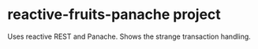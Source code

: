 # reactive-fruits-panache project

Uses reactive REST and Panache. Shows the strange transaction handling.
